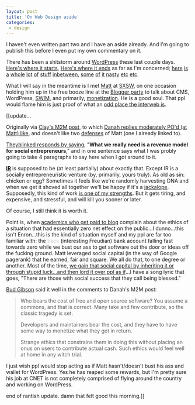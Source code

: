 ```yaml
---
layout: post
title: 'On Web Design aside'
categories:
 - design
---
```


I haven't even written part two and I have an aside already. And I'm going to publish this before I even put my own commentary on it.



There has been a shitstorm around <a href="http://wordpress.org">WordPress</a> these last couple days. <a href="http://www.waxy.org/archive/2005/03/30/wordpres.shtml">Here's where it starts</a>, <a href="http://photomatt.net/2005/04/01/a-response/">Here's where it ends</a> as far as I'm concerned; <a href="http://www.jluster.org/2005/03/spam-matt-wordpressorg-and-i-am-exhausted-bad-mix/">here</a> <a href="http://www.jluster.org/2005/03/thank-you/">is</a> <a href="http://www.jluster.org/2005/03/2-spam-2-spam/">a</a> <a href="http://www.jluster.org/2005/03/amen/">whole</a> <a href="http://www.kottke.org/remainder/05/03/8002.html">lot</a> <a href="http://blog.360.yahoo.com/blog-N8qaF5IzeqS.Nbzj3G9fxw--?p=21&n=28500">of</a> <a href="http://www.waxy.org/archive/2005/04/01/wordpres.shtml">stuff</a> <a href="http://photomatt.net/2005/03/31/back-online/">inbetween</a>, <a href="http://www.eweek.com/article2/0,1759,1781275,00.asp">some</a> <a href="http://msnbc.msn.com/id/6409077">of</a> <a href="http://slashdot.org/articles/05/03/31/196220.shtml?tid=217">it</a> <a href="http://www.theregister.co.uk/2005/03/31/cnet_weblog_keyword_scam/">nasty</a> <a href="http://arstechnica.com/news.ars/post/20050331-4759.html">etc</a> <a href="http://www.metafilter.com/mefi/40845">etc</a>.



What I will say in the meantime is I met <a href="http://photomatt.net">Matt</a> at <a href="http://danielsjourney.com/blog/index.php?cat=SXSWi.05">SXSW</a>, on one occasion holding him up in the free booze line at the <a href="http://buzz.blogger.com/2005/03/blogger-party-smash-success.html">Blogger party</a> to talk about CMS, WordPress, <a href="http://underde.com/swim">SWIM</a>, and primarily, <a href="http://dictionary.reference.com/search?q=monetization">monetization</a>. He is a good soul. That ppl would flame him is just proof of what an <a href="http://lj-images.poisonkitty.net/">odd place the interweb is</a>.



[[update...



Originally via <a href="http://www.corante.com/many/archives/2005/03/31/stuff_that_gets_spammed_part_n.php">Clay's M2M post</a>, to which <a href="http://www.corante.com/many/archives/2005/04/01/technoethics_what_is_evil.php">Danah replies moderately PO'd (at Matt) like</a>, and doesn't like two <a href="http://dougal.gunters.org/blog/2005/03/31/the-wordpresshotnacho-seo-debacle">defenses</a> of Matt (one I already linked to).



<a href="http://del.icio.us/theyblinked">Theyblinked responds by saying</a>, "<strong>What we really need is a revenue model for social entrepreneurs</strong>," and in one sentence says what I was probly going to take 4 paragraphs to say here when I got around to it.



<a href="http://integrationresearch.org"><strong>IR</strong></a> is supposed to be (at least partially) about exactly that. Except IR is a socially entrepreneuristic venture (by, primarily, yours truly). As old as sin: chicken or egg? Sometimes it feels like we're randomly harvesting DNA and when we get it shoved all together we'll be happy if it's a <a href="http://www.google.com/search?q=jackalope" title="The Jackalope (Lepus-temperamentalus) is one of the rarest animals in the world.">jackalope</a>. Supposedly, this kind of work <a href="http://daniel.integrationresearch.org/blog/files/2005/01/zzzzzz7654159.jpg" title="a loose confederation of skunk works...joined by insanity">is one of my strengths</a>. But it gets tiring, and expensive, and stressful, and will kill you sooner or later.



Of course, I still think it is worth it.



Point is, when <a href="http://www.corante.com/many/archives/2005/04/01/technoethics_what_is_evil.php">academics who get paid to blog</a> complain about the ethics of a situation that had essentially zero net effect on the public...I dunno...this isn't Enron...this is the kind of situation myself and my ppl are far too familiar with: the <span style="color:#ccc">back</span> (interesting Freudian) bank account falling fast towards zero while we bust our ass to get software out the door or ideas off the fucking ground. Matt leveraged social capital (in the way of Google pagerank) that he earned, fair and square. We all do that, to one degree or another. Most of the time, <a href="http://danielsjourney.com/blog/index.php?file=2005_01.xml&id=13191458">we gain that social capital by inheriting it or through stupid luck...and then lord it over ppl as if</a>...I have a song lyric that goes, "There are those with social success that they call being blessed."



<a href="http://thecommunityengine.com/">Bud Gibson</a> said it well in the comments to Danah's M2M post: 
<blockquote>Who bears the cost of free and open source software? You assume a commons, and that is correct. Many take and few contribute, so the classic tragedy is set.



Developers and maintainers bear the cost, and they have to have some way to monetize what they get in return.



Strange ethics that constrains them in doing this without placing an onus on users to contribute actual cash. Such ethics would feel well at home in any witch trial.</blockquote>
I just wish ppl would stop acting as if Matt hasn't/doesn't bust his ass and wallet for WordPress. Yes he has reaped some rewards, but I'm pretty sure his job at CNET is not completely comprised of flying around the country and working on WordPress.



end of rantish update. damn that felt good this morning.]]